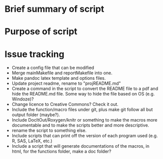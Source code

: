 # Brief summary of script #

# Purpose of script #

# Issue tracking #

* Create a config file that can be modified
* Merge mainMakefile and reportMakefile into one.
* Make pandoc latex template and options files.
* Update project readme, rename to "projREADME.md"
* Create a command in the script to convert the README file to a pdf
  and hide the README.md file.  Some way to hide the file based on OS
  (e.g. Windoze)?
* Change licence to Creative Commons? Check it out.
* Include the function/macro files under git, plus make git follow all
  but output folder (maybe?).
* Include DocItOut/Roxygen/knitr or something to make the macros more
  documentable and to make the scripts better and more descriptive.
* rename the script to something else.
* Include scripts that can print off the version of each program used
  (e.g. R, SAS, LaTeX, etc.)
* Include a script that will generate documentations of the macros, in
  html, for the functions folder, make a doc folder?
  
